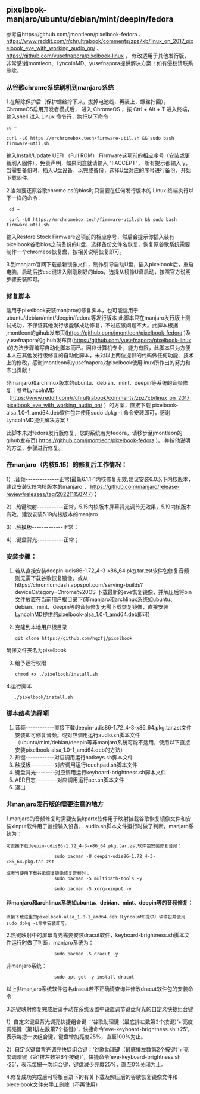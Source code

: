 ## pixelbook-manjaro/ubuntu/debian/mint/deepin/fedora
参考自https://github.com/jmontleon/pixelbook-fedora 、https://www.reddit.com/r/chrultrabook/comments/zpz7xb/linux_on_2017_pixelbook_eve_with_working_audio_on/ 、https://github.com/yusefnapora/pixelbook-linux ， 修改适用于其他发行版，非常感谢jmontleon、LyncolnMD、yusefnapora提供解决方案！如有侵权请联系删除。
### 从谷歌chrome系统刷机到manjaro系统
1.在解除保护后（保护螺丝拧下来，拔掉电池线，再装上，螺丝拧回）， ChromeOS启用开发者模式后，
进入 ChromeOS ，按 Ctrl + Alt + T 进入终端，输入shell 进入 Linux 命令行，执行以下命令：

    cd ~

    curl -LO https://mrchromebox.tech/firmware-util.sh && sudo bash firmware-util.sh

输入Install/Update UEFI （Full ROM） Firmware这项前的相应序号（安装或更新刷入固件），免责声明，如果同意就请输入 "I ACCEPT"，
所有提示都输入 y，当需要备份时，插入U盘设备，以完成备份，选择U盘对应的序号进行备份，开始下载固件。

2.当如要还原谷歌chrome os的bios时只需要在任何发行版本的 Linux 终端执行以下一样的命令：

     cd ~

     curl -LO https://mrchromebox.tech/firmware-util.sh && sudo bash firmware-util.sh

输入Restore Stock Firmware这项前的相应序号，然后会提示你插入装有pixelbook谷歌bios之前备份的U盘，选择备份文件名恢复，恢复原谷歌系统需要制作一个chromeos恢复盘，按相关说明恢复即可。

3.到manjaro官网下载最新镜像文件，制作引导启动U盘，插入pixelbook后，重启电脑，启动后按esc键进入刚刚刷好的bios，选择从镜像U盘启动，按照官方说明步骤安装即可。
### 修复脚本
   适用于pixelbook安装manjaro的修复脚本，也可能适用于ubuntu/debian/mint/deepin/fedora等发行版本
此脚本只在manjaro发行版上测试成功，不保证其他发行版能够成功修复，不过应该问题不大。此脚本根据jmontleon的gihub发布页(https://github.com/jmontleon/pixelbook-fedora )及yusefnapora的gihub发布页(https://github.com/yusefnapora/pixelbook-linux )的方法步骤编写自动化脚本而已。因非计算机专业，能力有限，此脚本只为方便本人在其他发行版修复的自动化脚本，未对以上两位提供的代码做任何功能、技术上的修改，感谢jmontleon和yusefnapora对pixelbook使用linux所作出的努力和杰出贡献！

非manjaro和archlinux版本的ubuntu、debian、mint、deepin等系统的音频修复：参考LyncolnMD（https://www.reddit.com/r/chrultrabook/comments/zpz7xb/linux_on_2017_pixelbook_eve_with_working_audio_on/  ）的方案，直接下载 pixelbook-alsa_1.0-1_amd64.deb软件包并使用sudo dpkg -i 命令安装即可，感谢LyncolnMD提供解决方案！

   此脚本未对fedora发行版修复，您的系统若为fedora，请移步至jmontleon的gihub发布页( https://github.com/jmontleon/pixelbook-fedora )， 并按他说明的方法、步骤进行修复。

### 在manjaro（内核5.15）的修复后工作情况：

1）.音频--------------正常(最新6.1.1-1内核修复无效,建议安装6.0以下内核版本，建议安装5.19内核版本的manjaro ， https://github.com/manjaro/release-review/releases/tag/202211150747)；

2）.热键映射-----------正常，5.15内核版本屏幕背光调节无效果，5.19内核版本有效，建议安装5.19内核版本的manjaro

3）.触摸板-------------正常；

4）.键盘背光-----------正常；

### 安装步骤：
1. 若从直接安装deepin-udis86-1.72_4-3-x86_64.pkg.tar.zst软件包修复音频则无需下载谷歌恢复镜像。或从https://chromiumdash.appspot.com/serving-builds?deviceCategory=Chrome%20OS 下载最新的eve恢复镜像，并解压后将bin文件放置在当前用户根目录下(非manjaro和archlinux系统如ubuntu、debian、mint、deepin等的音频修复无需下载恢复镜像，直接安装LyncolnMD提供的pixelbook-alsa_1.0-1_amd64.deb即可)

2. 克隆到本地用户根目录

       git clone https://github.com/hqzfj/pixelbook 

确保文件夹名为pixelbook

3. 给予运行权限

       chmod +x ./pixelbook/install.sh

4.运行脚本

       ./pixelbook/install.sh
 
### 脚本结构选择项
1) 音频------------直接下载deepin-udis86-1.72_4-3-x86_64.pkg.tar.zst文件安装即可修复音频。或对应调用运行audio.sh脚本文件（ubuntu/mint/debian/deepin等非manjaro系统可能不适用，使用以下直接安装pixelbook-alsa_1.0-1_amd64.deb的方法）
2) 热键------------对应调用运行hotkeys.sh脚本文件
3) 触摸板----------对应调用运行touchpad.sh脚本文件
4) 键盘背光--------对应调用运行keyboard-brightness.sh脚本文件
5) AER日志---------对应调用运行aer.sh脚本文件
6) 退出
### 非manjaro发行版的需要注意的地方
1.manjaro的音频修复时需要安装kpartx软件用于映射挂载谷歌恢复镜像文件和安装xinput软件用于监控输入设备，
 audio.sh脚本文件运行时做了判断，manjaro系统为：
 
    可直接下载deepin-udis86-1.72_4-3-x86_64.pkg.tar.zst软件包安装修复音频：
    
                      sudo pacman -U deepin-udis86-1.72_4-3-x86_64.pkg.tar.zst
    
    或者当使用下载谷歌恢复镜像修复音频时：
                      sudo pacman -S multipath-tools -y
                      
                      sudo pacman -S xorg-xinput -y
                      
 #### 非manjaro和archlinux系统如ubuntu、debian、mint、deepin等的音频修复：
   
    直接下载这里的pixelbook-alsa_1.0-1_amd64.deb（LyncolnMD提供）软件包并使用sudo dpkg -i命令安装即可。
   
 2.热键映射中的屏幕背光需要安装dracut软件，keyboard-brightness.sh脚本文件运行时做了判断，manjaro系统为：
 
                      sudo pacman -S dracut -y
                      
   非manjaro系统：
   
                      sudo apt-get -y install dracut
                      
   以上非manjaro系统软件包名dracut若不正确请查询并修改dracut软件包的安装命令

 3.热键映射修复完成后请手动在系统设置中设置调节键盘背光的自定义快捷组合键
 
   1）自定义键盘背光调亮快捷组合键：‘谷歌助理键（最底排左数第2个按键）’+‘亮度调亮键（第1排左数第7个按键）’，快捷命令‘eve-keyboard-brightness.sh +25’，表示每摁一次组合键，键盘增加亮度25%，直至100%为止。
   
   2）自定义键盘背光调亮快捷组合键：‘谷歌助理键（最底排左数第2个按键）’+‘亮度调暗键（第1排左数第6个按键）’，快捷命令‘eve-keyboard-brightness.sh -25’，表示每摁一次组合键，键盘减少亮度25%，直至0%关闭为止。
   
4.修复成功完成后可将根目录下的有关下载及解压后的谷歌恢复镜像文件和piexelbook文件夹手工删除（不再使用）
